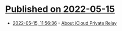 # [Published on 2022-05-15](index.md)

* [2022-05-15, 11:56:36](https://news.ycombinator.com/item?id=31387019) - [About iCloud Private Relay](https://support.apple.com/en-au/HT212614)
